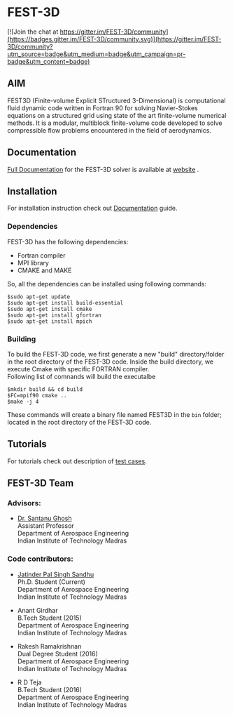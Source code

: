 FEST-3D
========

[![Join the chat at https://gitter.im/FEST-3D/community](https://badges.gitter.im/FEST-3D/community.svg)](https://gitter.im/FEST-3D/community?utm_source=badge&utm_medium=badge&utm_campaign=pr-badge&utm_content=badge)

## AIM
FEST3D (Finite-volume Explicit STructured 3-Dimensional) is computational fluid dynamic code written in Fortran 90 for solving Navier-Stokes equations on a structured grid using state of the art finite-volume numerical methods. It is a modular, multiblock finite-volume code developed to solve compressible flow problems encountered in the field of aerodynamics.

## Documentation
[Full Documentation](https://fest3d.github.io/index.html) for the FEST-3D solver is available at [website](https://fest3d.github.io/index.html) .

## Installation
For installation instruction check out [Documentation](https://fest3d.github.io/page/01_install.html) guide.

### Dependencies
FEST-3D has the following dependencies:

 * Fortran compiler
 * MPI library
 * CMAKE and MAKE

So, all the dependencies can be installed using following commands:
```
$sudo apt-get update
$sudo apt-get install build-essential
$sudo apt-get install cmake
$sudo apt-get install gfortran
$sudo apt-get install mpich
```

### Building
To build the FEST-3D code, we first generate a new "build" directory/folder in the root directory of the FEST-3D code. Inside the build directory, we execute Cmake with specific FORTRAN compiler. <br>
Following list of comnands will build the executalbe
```
$mkdir build && cd build
$FC=mpif90 cmake ..
$make -j 4
```
These commands will create a binary file named FEST3D in the ```bin``` folder; located in the root directory of the FEST-3D code.


## Tutorials
For tutorials check out description of [test cases](https://fest3d.github.io/page/05_tutorials/index.html).



## FEST-3D Team

### Advisors:
- [Dr. Santanu Ghosh](https://sites.google.com/view/santanu-ghosh-ae-iitm/home?authuser=2)  
  Assistant Professor  
  Department of Aerospace Engineering  
  Indian Institute of Technology Madras

### Code contributors:
- [Jatinder Pal Singh Sandhu](https://github.com/jayten)   
  Ph.D. Student (Current)  
  Department of Aerospace Engineering  
  Indian Institute of Technology Madras

- Anant Girdhar  
  B.Tech Student (2015)  
  Department of Aerospace Engineering  
  Indian Institute of Technology Madras

- Rakesh Ramakrishnan   
  Dual Degree Student (2016)  
  Department of Aerospace Engineering   
  Indian Institute of Technology Madras

- R D Teja  
  B.Tech Student (2016)    
  Department of Aerospace Engineering  
  Indian Institute of Technology Madras

